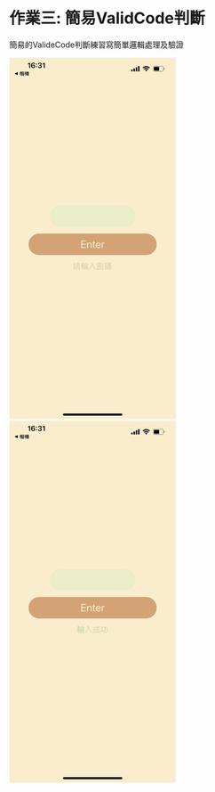 # 作業三: 簡易ValidCode判斷
簡易的ValideCode判斷練習寫簡單邏輯處理及驗證

<img src="https://github.com/jwhollyli/ReactNative/blob/2e8bb2c3a797e8e0e2b7330264c426e61132a6bd/Homework3_ValidCode/demoImages/image1.jpg" alt="image1" width="300"/>
<img src="https://github.com/jwhollyli/ReactNative/blob/2e8bb2c3a797e8e0e2b7330264c426e61132a6bd/Homework3_ValidCode/demoImages/image2.jpg" alt="image2" width="300"/>
